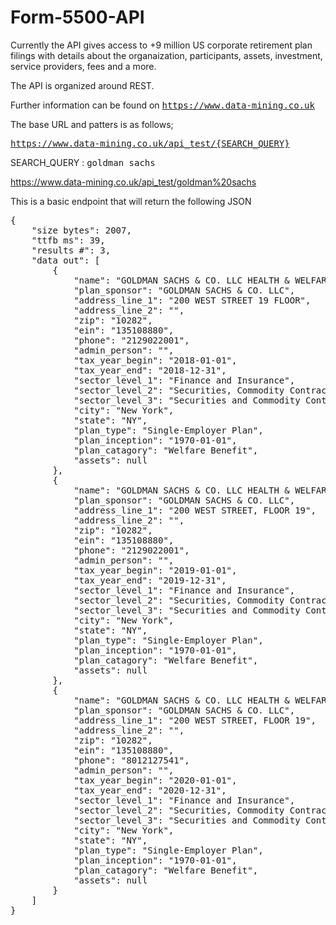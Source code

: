 # Form-5500-API

Currently the API gives access to +9 million US corporate retirement plan filings with details about the organaization, participants, assets, investment, service providers, fees and a more.

The API is organized around REST.

Further information can be found on <tt>https://www.data-mining.co.uk</tt>

The base URL and patters is as follows;

<tt>https://www.data-mining.co.uk/api_test/{SEARCH_QUERY}</tt>


SEARCH_QUERY : <tt>goldman sachs</tt>

https://www.data-mining.co.uk/api_test/goldman%20sachs

This is a basic endpoint that will return the following JSON
<pre>
{
    "size bytes": 2007,
    "ttfb ms": 39,
    "results #": 3,
    "data out": [
        {
            "name": "GOLDMAN SACHS & CO. LLC HEALTH & WELFARE PLAN",
            "plan_sponsor": "GOLDMAN SACHS & CO. LLC",
            "address_line_1": "200 WEST STREET 19 FLOOR",
            "address_line_2": "",
            "zip": "10282",
            "ein": "135108880",
            "phone": "2129022001",
            "admin_person": "",
            "tax_year_begin": "2018-01-01",
            "tax_year_end": "2018-12-31",
            "sector_level_1": "Finance and Insurance",
            "sector_level_2": "Securities, Commodity Contracts, and Other Financial Investments and Related ActivitiesT",
            "sector_level_3": "Securities and Commodity Contracts Intermediation and BrokerageT",
            "city": "New York",
            "state": "NY",
            "plan_type": "Single-Employer Plan",
            "plan_inception": "1970-01-01",
            "plan_catagory": "Welfare Benefit",
            "assets": null
        },
        {
            "name": "GOLDMAN SACHS & CO. LLC HEALTH & WELFARE PLAN",
            "plan_sponsor": "GOLDMAN SACHS & CO. LLC",
            "address_line_1": "200 WEST STREET, FLOOR 19",
            "address_line_2": "",
            "zip": "10282",
            "ein": "135108880",
            "phone": "2129022001",
            "admin_person": "",
            "tax_year_begin": "2019-01-01",
            "tax_year_end": "2019-12-31",
            "sector_level_1": "Finance and Insurance",
            "sector_level_2": "Securities, Commodity Contracts, and Other Financial Investments and Related ActivitiesT",
            "sector_level_3": "Securities and Commodity Contracts Intermediation and BrokerageT",
            "city": "New York",
            "state": "NY",
            "plan_type": "Single-Employer Plan",
            "plan_inception": "1970-01-01",
            "plan_catagory": "Welfare Benefit",
            "assets": null
        },
        {
            "name": "GOLDMAN SACHS & CO. LLC HEALTH & WELFARE PLAN",
            "plan_sponsor": "GOLDMAN SACHS & CO. LLC",
            "address_line_1": "200 WEST STREET, FLOOR 19",
            "address_line_2": "",
            "zip": "10282",
            "ein": "135108880",
            "phone": "8012127541",
            "admin_person": "",
            "tax_year_begin": "2020-01-01",
            "tax_year_end": "2020-12-31",
            "sector_level_1": "Finance and Insurance",
            "sector_level_2": "Securities, Commodity Contracts, and Other Financial Investments and Related ActivitiesT",
            "sector_level_3": "Securities and Commodity Contracts Intermediation and BrokerageT",
            "city": "New York",
            "state": "NY",
            "plan_type": "Single-Employer Plan",
            "plan_inception": "1970-01-01",
            "plan_catagory": "Welfare Benefit",
            "assets": null
        }
    ]
}
</pre>
